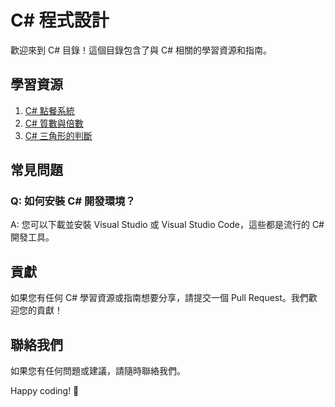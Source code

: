 # C# 程式設計

歡迎來到 C# 目錄！這個目錄包含了與 C# 相關的學習資源和指南。

## 學習資源

1. [C# 點餐系統]([link_to_basic_tutorial.md](https://github.com/KingKaiZhuang/zhuang-c-sharp/tree/master/orderDrink)])
2. [C# 質數與倍數]([link_to_advanced_tutorial.md](https://github.com/KingKaiZhuang/zhuang-c-sharp/tree/master/WpfApp1))
3. [C# 三角形的判斷]([link_to_sample_project.md](https://github.com/KingKaiZhuang/zhuang-c-sharp/tree/master/TriangleCheck))

## 常見問題

### Q: 如何安裝 C# 開發環境？

A: 您可以下載並安裝 Visual Studio 或 Visual Studio Code，這些都是流行的 C# 開發工具。

## 貢獻

如果您有任何 C# 學習資源或指南想要分享，請提交一個 Pull Request。我們歡迎您的貢獻！

## 聯絡我們

如果您有任何問題或建議，請隨時聯絡我們。

Happy coding! 🚀

